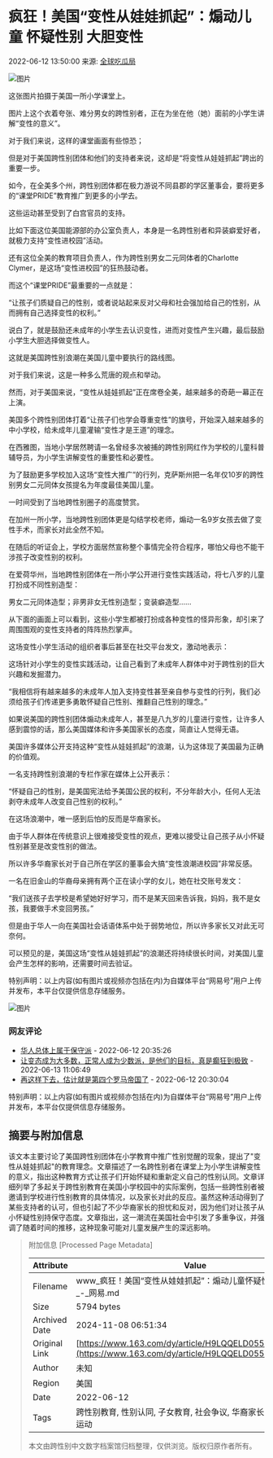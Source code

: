 # 疯狂！美国“变性从娃娃抓起”：煽动儿童 怀疑性别 大胆变性

2022-06-12 13:50:00  来源: [全球吃瓜局](https://www.163.com/dy/media/T1637033311368.html) 

![图片](https://static.ws.126.net/163/f2e/dy_media/dy_media/static/images/ipLocation.f6d00eb.svg)

这张图片拍摄于美国一所小学课堂上。

图片上这个衣着夸张、难分男女的跨性别者，正在为坐在他（她）面前的小学生讲解“变性的意义”。

对于我们来说，这样的课堂画面有些惊恐；

但是对于美国跨性别团体和他们的支持者来说，这却是“将变性从娃娃抓起”跨出的重要一步。

如今，在全美多个州，跨性别团体都在极力游说不同县郡的学区董事会，要将更多的“课堂PRIDE”教育推广到更多的小学去。

这些运动甚至受到了白宫官员的支持。

比如下面这位美国能源部的办公室负责人，本身是一名跨性别者和异装癖爱好者，就极力支持“变性进校园”活动。

还有这位全美的教育项目负责人，作为跨性别男女二元同体者的Charlotte Clymer，是这场“变性进校园”的狂热鼓动者。

而这个“课堂PRIDE”最重要的一点就是：

“让孩子们质疑自己的性别，或者说站起来反对父母和社会强加给自己的性别，从而拥有自己选择变性的权利。”

说白了，就是鼓励还未成年的小学生去认识变性，进而对变性产生兴趣，最后鼓励小学生大胆选择做变性人。

这就是美国跨性别浪潮在美国儿童中要执行的路线图。

对于我们来说，这是一种多么荒唐的观点和举动。

然而，对于美国来说，“变性从娃娃抓起”正在席卷全美，越来越多的奇葩一幕正在上演。

美国多个跨性别团体打着“让孩子们也学会尊重变性”的旗号，开始深入越来越多的中小学校，给未成年儿童灌输“变性才是王道”的理念。

在西雅图，当地小学居然聘请一名曾经多次被捕的跨性别网红作为学校的儿童科普辅导员，为小学生讲解变性的重要性和必要性。

为了鼓励更多学校加入这场“变性大推广”的行列，克萨斯州把一名年仅10岁的跨性别男女二元同体女孩提名为年度最佳美国儿童。

一时间受到了当地跨性别圈子的高度赞赏。

在加州一所小学，当地跨性别团体更是勾结学校老师，煽动一名9岁女孩去做了变性手术，而家长对此全然不知。

在随后的听证会上，学校方面居然宣称整个事情完全符合程序，哪怕父母也不能干涉孩子改变性别的权利。

在爱荷华州，当地跨性别团体在一所小学公开进行变性实践活动，将七八岁的儿童打扮成不同性别造型：

男女二元同体造型；非男非女无性别造型；变装癖造型……

从下面的画面上可以看到，这些小学生都被打扮成各种变性的怪异形象，却引来了周围围观的变性支持者的阵阵热烈掌声。

这场变性小学生活动的组织者事后甚至在社交平台发文，激动地表示：

这场针对小学生的变性实践活动，让自己看到了未成年人群体中对于跨性别的巨大兴趣和发掘潜力。

“我相信将有越来越多的未成年人加入支持变性甚至亲自参与变性的行列，我们必须给孩子们传递更多勇敢怀疑自己性别、推翻自己性别的理念。”

如果说美国的跨性别团体煽动未成年人，甚至是八九岁的儿童进行变性，让许多人感到震惊的话，那么美国媒体和许多美国家长的态度，简直让人觉得无语。

美国许多媒体公开支持这种“变性从娃娃抓起”的浪潮，认为这体现了美国最为正确的价值观。

一名支持跨性别浪潮的专栏作家在媒体上公开表示：

“怀疑自己的性别，是美国宪法给予美国公民的权利，不分年龄大小，任何人无法剥夺未成年人改变自己性别的权利。”

在这场浪潮中，唯一感到后怕的反而是华裔家长。

由于华人群体在传统意识上很难接受变性的观点，更难以接受让自己孩子从小怀疑性别甚至是改变性别的做法。

所以许多华裔家长对于自己所在学区的董事会大搞“变性浪潮进校园”非常反感。

一名在旧金山的华裔母亲拥有两个正在读小学的女儿，她在社交账号发文：

“我们送孩子去学校是希望她好好学习，而不是某天回来告诉我，妈妈，我不是女孩，我要做手术变回男孩。”

但是由于华人一向在美国社会话语体系中处于弱势地位，所以许多家长又对此无可奈何。

可以预见的是，美国这场“变性从娃娃抓起”的浪潮还将持续很长时间，对美国儿童会产生怎样的影响，还需要时间去验证。

特别声明：以上内容(如有图片或视频亦包括在内)为自媒体平台“网易号”用户上传并发布，本平台仅提供信息存储服务。

![图片](http://cms-bucket.nosdn.127.net/a1b8abcfb4c743dfbb8ba1e186647f3e20161223111741.jpg)

### 网友评论

* [华人总体上属于保守派](https://comment.tie.163.com/H9LQQELD0552QC0P.html) - 2022-06-12 20:35:26
* [让变态成为大多数，正常人成为少数派，是他们的目标，真是癫狂到极致](https://comment.tie.163.com/H9LQQELD0552QC0P.html) - 2022-06-13 11:06:49
* [再这样下去，估计就是第四个罗马帝国了](https://comment.tie.163.com/H9LQQELD0552QC0P.html) - 2022-06-12 20:30:04 

特别声明：以上内容(如有图片或视频亦包括在内)为自媒体平台“网易号”用户上传并发布，本平台仅提供信息存储服务。

## 摘要与附加信息

<!-- tcd_abstract -->
该文本主要讨论了美国跨性别团体在小学教育中推广性别觉醒的现象，提出了"变性从娃娃抓起"的教育理念。文章描述了一名跨性别者在课堂上为小学生讲解变性的意义，指出这种教育方式让孩子们开始怀疑和重新定义自己的性别认同。文章详细列举了多起关于跨性别教育在美国小学校园中的实际案例，包括一些跨性别者被邀请到学校进行性别教育的具体情况，以及家长对此的反应。虽然这种活动得到了某些支持者的认可，但也引起了不少华裔家长的担忧和反对，因为他们对让孩子从小怀疑性别持保守态度。文章指出，这一潮流在美国社会中引发了多重争议，并强调了随着时间的推移，这种现象可能对儿童发展产生的深远影响。
<!-- tcd_abstract_end -->

> 附加信息 [Processed Page Metadata]
>
> | Attribute       | Value                                  |
> |-----------------|----------------------------------------|
> | Filename        | www_疯狂！美国“变性从娃娃抓起”：煽动儿童怀疑性别大胆变性_-_网易.md                             |
> | Size            | 5794 bytes                           |
> | Archived Date   | 2024-11-08 06:51:34                             |
> | Original Link   | [https://www.163.com/dy/article/H9LQQELD0552QC0P.html](https://www.163.com/dy/article/H9LQQELD0552QC0P.html)                       |
> | Author          | 未知                               |
> | Region          | 美国                               |
> | Date            | 2022-06-12                                 |
> | Tags            | 跨性别教育, 性别认同, 子女教育, 社会争议, 华裔家长, 美国跨性别运动                                 |
>
> 本文由跨性别中文数字档案馆归档整理，仅供浏览。版权归原作者所有。
>